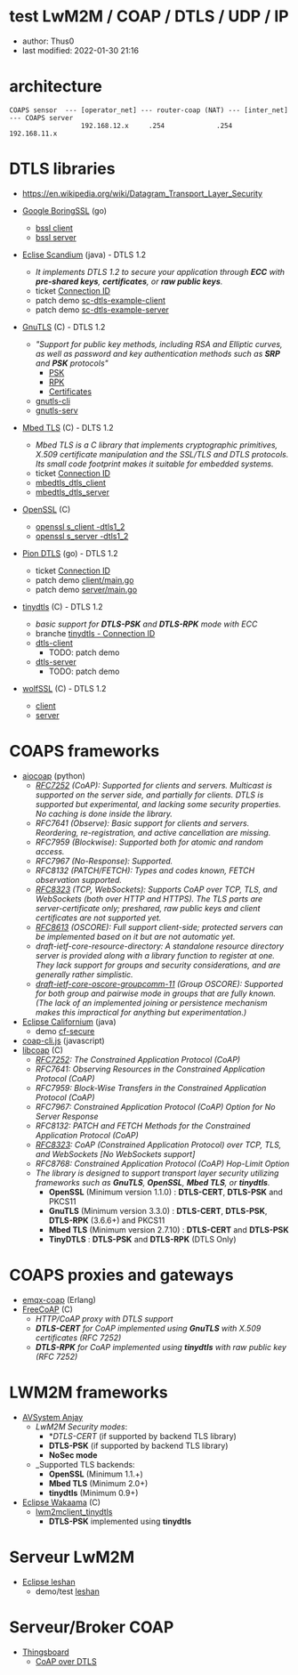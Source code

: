 # test LwM2M / COAP / DTLS / UDP / IP

* author: Thus0
* last modified: 2022-01-30 21:16

# architecture

```
COAPS sensor  --- [operator_net] --- router-coap (NAT) --- [inter_net] --- COAPS server
                  192.168.12.x     .254             .254   192.168.11.x 
```

# DTLS libraries

* https://en.wikipedia.org/wiki/Datagram_Transport_Layer_Security

* [Google BoringSSL](https://github.com/google/boringssl) (go)
  * [bssl client](https://github.com/google/boringssl/blob/master/tool/client.cc)
  * [bssl server](https://github.com/google/boringssl/blob/master/tool/server.cc)
* [Eclise Scandium](https://github.com/eclipse/californium/tree/master/scandium-core) (java) - DTLS 1.2
  * _It implements DTLS 1.2 to secure your application through **ECC** with **pre-shared keys**, **certificates**, or **raw public keys**._ 
  * ticket [Connection ID](https://github.com/eclipse/californium/issues/961)
  * patch demo [sc-dtls-example-client](https://github.com/Thus0/test-coap-dtls/blob/main/californium/files/demo-apps/sc-dtls-example-client/src/main/java/org/eclipse/californium/scandium/examples/ExampleDTLSClient.java) 
  * patch demo [sc-dtls-example-server](https://github.com/Thus0/test-coap-dtls/blob/main/californium/files/demo-apps/sc-dtls-example-server/src/main/java/org/eclipse/californium/scandium/examples/ExampleDTLSServer.java) 
* [GnuTLS](https://www.gnutls.org/) (C) - DTLS 1.2
  * _"Support for public key methods, including RSA and Elliptic curves, as well as password and key authentication methods such as **SRP** and **PSK** protocols"_ 
    * [PSK](https://www.gnutls.org/manual/gnutls.html#PSK-credentials) 
    * [RPK](https://www.gnutls.org/manual/gnutls.html#Raw-public_002dkey-credentials)
    * [Certificates](https://www.gnutls.org/manual/gnutls.html#Certificate-credentials)
  * [gnutls-cli](https://gnutls.org/manual/html_node/gnutls_002dcli-Invocation.html)
  * [gnutls-serv](https://gnutls.org/manual/html_node/gnutls_002dserv-Invocation.html)
* [Mbed TLS](https://tls.mbed.org/) (C) - DLTS 1.2
  * _Mbed TLS is a C library that implements cryptographic primitives, X.509 certificate manipulation and the SSL/TLS and DTLS protocols. Its small code footprint makes it suitable for embedded systems._  
  * ticket [Connection ID](https://github.com/ARMmbed/mbedtls/pull/5061) 
  * [mbedtls_dtls_client](https://github.com/ARMmbed/mbedtls/blob/development/programs/ssl/dtls_client.c) 
  * [mbedtls_dtls_server](https://github.com/ARMmbed/mbedtls/blob/development/programs/ssl/dtls_server.c)
* [OpenSSL](https://www.openssl.org/) (C)
  * [openssl s_client -dtls1_2](https://www.openssl.org/docs/man1.1.1/man1/s_client.html)
  * [openssl s_server -dtls1_2](https://www.openssl.org/docs/man1.1.1/man1/s_server.html)
* [Pion DTLS](https://github.com/pion/dtls) (go) - DTLS 1.2
  * ticket [Connection ID](https://github.com/pion/dtls/issues/256)
  * patch demo [client/main.go](https://github.com/Thus0/test-coap-dtls/blob/main/piondtls/client/examples/dial/client/main.go)
  * patch demo [server/main.go](https://github.com/Thus0/test-coap-dtls/blob/main/piondtls/server/examples/listen/server/main.go) 
* [tinydtls](https://projects.eclipse.org/projects/iot.tinydtls) (C) - DTLS 1.2
  * _basic support for **DTLS-PSK** and **DTLS-RPK** mode with ECC_
  * branche [tinydtls - Connection ID](https://github.com/eclipse/tinydtls/tree/feature/connection_id)
  * [dtls-client](https://github.com/eclipse/tinydtls/blob/develop/tests/dtls-client.c)
    * TODO: patch demo  
  * [dtls-server](https://github.com/eclipse/tinydtls/blob/develop/tests/dtls-server.c)
    * TODO: patch demo 
* [wolfSSL](https://wolfssl.com) (C) - DTLS 1.2
  * [client](https://github.com/wolfSSL/wolfssl/blob/master/examples/client/client.c)
  * [server](https://github.com/wolfSSL/wolfssl/blob/master/examples/server/server.c)

# COAPS frameworks

* [aiocoap](https://github.com/chrysn/aiocoap) (python)
  * _[RFC7252](https://tools.ietf.org/html/rfc7252) (CoAP): Supported for clients and servers. Multicast is supported on the server side, and partially for clients. DTLS is supported but experimental, and lacking some security properties. No caching is done inside the library._
  * _RFC7641 (Observe): Basic support for clients and servers. Reordering, re-registration, and active cancellation are missing._
  * _RFC7959 (Blockwise): Supported both for atomic and random access._
  * _RFC7967 (No-Response): Supported._
  * _RFC8132 (PATCH/FETCH): Types and codes known, FETCH observation supported._
  * _[RFC8323](https://tools.ietf.org/html/rfc8323) (TCP, WebSockets): Supports CoAP over TCP, TLS, and WebSockets (both over HTTP and HTTPS). The TLS parts are server-certificate only; preshared, raw public keys and client certificates are not supported yet._ 
  * _[RFC8613](https://tools.ietf.org/html/rfc8613) (OSCORE): Full support client-side; protected servers can be implemented based on it but are not automatic yet._
  * _draft-ietf-core-resource-directory: A standalone resource directory server is provided along with a library function to register at one. They lack support for groups and security considerations, and are generally rather simplistic._
  * _[draft-ietf-core-oscore-groupcomm-11](https://tools.ietf.org/html/draft-ietf-core-oscore-groupcomm-11) (Group OSCORE): Supported for both group and pairwise mode in groups that are fully known. (The lack of an implemented joining or persistence mechanism makes this impractical for anything but experimentation.)_
* [Eclipse Californium](https://www.eclipse.org/californium/) (java)
  * demo [cf-secure](https://github.com/eclipse/californium/tree/master/demo-apps/cf-secure) 
* [coap-cli.js](https://github.com/avency/coap-cli) (javascript)
* [libcoap](https://libcoap.net/) (C)
  * _[RFC7252](https://tools.ietf.org/html/rfc7252): The Constrained Application Protocol (CoAP)_ 
  * _RFC7641: Observing Resources in the Constrained Application Protocol (CoAP)_
  * _RFC7959: Block-Wise Transfers in the Constrained Application Protocol (CoAP)_
  * _RFC7967: Constrained Application Protocol (CoAP) Option for No Server Response_
  * _RFC8132: PATCH and FETCH Methods for the Constrained Application Protocol (CoAP)_
  * _[RFC8323](https://tools.ietf.org/html/rfc8323): CoAP (Constrained Application Protocol) over TCP, TLS, and WebSockets [No WebSockets support]_ 
  * _RFC8768: Constrained Application Protocol (CoAP) Hop-Limit Option_
  * _The library is designed to support transport layer security utilizing frameworks such as **GnuTLS**, **OpenSSL**, **Mbed TLS**, or **tinydtls**._ 
    * **OpenSSL** (Minimum version 1.1.0) : **DTLS-CERT**, **DTLS-PSK** and PKCS11
    * **GnuTLS** (Minimum version 3.3.0) : **DTLS-CERT**, **DTLS-PSK**, **DTLS-RPK** (3.6.6+) and PKCS11
    * **Mbed TLS** (Minimum version 2.7.10) : **DTLS-CERT** and **DTLS-PSK**
    * **TinyDTLS** : **DTLS-PSK** and **DTLS-RPK** (DTLS Only)

# COAPS proxies and gateways

* [emqx-coap](https://github.com/emqx/emqx-coap) (Erlang)
* [FreeCoAP](https://github.com/keith-cullen/FreeCoAP) (C)
  * _HTTP/CoAP proxy with DTLS support_
  * _**DTLS-CERT** for CoAP implemented using **GnuTLS** with X.509 certificates (RFC 7252)_
  * _**DTLS-RPK** for CoAP implemented using **tinydtls** with raw public key (RFC 7252)_

# LWM2M frameworks
* [AVSystem Anjay](https://github.com/AVSystem/Anjay)
  * _LwM2M Security modes_:
    * **DTLS-CERT* (if supported by backend TLS library)
    * **DTLS-PSK** (if supported by backend TLS library)
    * **NoSec mode**
  * _Supported TLS backends:
    * **OpenSSL** (Minimum 1.1.+)
    * **Mbed TLS** (Minimum 2.0+)
    * **tinydtls** (Minimum 0.9+)
* [Eclipse Wakaama](https://github.com/eclipse/wakaama/) (C)
  * [lwm2mclient_tinydtls](https://github.com/eclipse/wakaama/tree/master/examples/client)
    * **DTLS-PSK** implemented using **tinydtls**

# Serveur LwM2M

* [Eclipse leshan](https://www.eclipse.org/leshan/) 
  * demo/test [leshan](https://leshan.eclipseprojects.io/)

# Serveur/Broker COAP

* [Thingsboard](https://thingsboard.io/)
  * [CoAP over DTLS](https://thingsboard.io/docs/user-guide/coap-over-dtls/)
